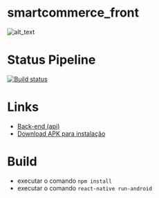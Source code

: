 # smartcommerce_front
![alt_text](https://github.com/andrelara2002/smart_commerce_mobile/blob/main/ptich-smartcommerce_Prancheta%201.jpg)
# Status Pipeline
[![Build status](https://build.appcenter.ms/v0.1/apps/51e4444e-7e33-4c44-bf13-f52a381c10a9/branches/main/badge)](https://appcenter.ms)

# Links
- [Back-end (api)](https://github.com/joseBarreto/smart_commerce_back)
- [Download APK para instalação](https://install.appcenter.ms/users/jose.de.paula/apps/smartcommerce/distribution_groups/public_group)

# Build
- executar o comando `npm install`
- executar o comando `react-native run-android`
